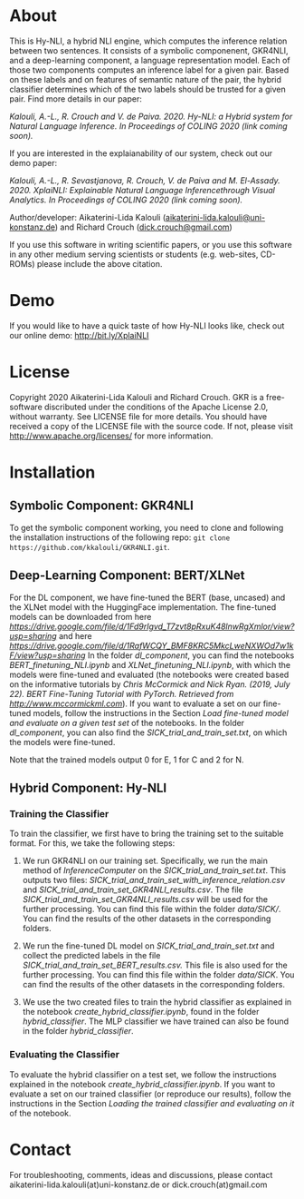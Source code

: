 # About

This is Hy-NLI, a hybrid NLI engine, which computes the inference relation between two sentences. It consists of a symbolic componenent, GKR4NLI, and a deep-learning component, a language
representation model. Each of those two components computes an inference label for a given pair. Based on these labels and on features of semantic nature of the pair, the hybrid
classifier determines which of the two labels should be trusted for a given pair. Find more details in our paper:

*Kalouli, A.-L., R. Crouch and V. de Paiva. 2020. Hy-NLI: a Hybrid system for Natural Language Inference. In Proceedings of COLING 2020 (link coming soon).*

If you are interested in the explaianability of our system, check out our demo paper:

*Kalouli, A.-L., R. Sevastjanova, R. Crouch, V. de Paiva and M. El-Assady. 2020. XplaiNLI: Explainable Natural Language Inferencethrough Visual Analytics. In Proceedings of COLING 2020 (link coming soon).*

Author/developer: Aikaterini-Lida Kalouli (<aikaterini-lida.kalouli@uni-konstanz.de>) and Richard Crouch (<dick.crouch@gmail.com>)

If you use this software in writing scientific papers, or you use this software in any other medium serving scientists or students (e.g. web-sites,
CD-ROMs) please include the above citation.

# Demo
If you would like to have a quick taste of how Hy-NLI looks like, check out our online demo: http://bit.ly/XplaiNLI


# License
Copyright 2020 Aikaterini-Lida Kalouli and Richard Crouch. GKR is a free-software discributed under the conditions of the Apache License 2.0, without warranty. See LICENSE file for more details. You should have received a copy of the LICENSE file with the source code. If not, please visit http://www.apache.org/licenses/ for more information. 

# Installation 

## Symbolic Component: GKR4NLI

To get the symbolic component working, you need to clone and following the installation instructions of the following repo:
 ``` git clone https://github.com/kkalouli/GKR4NLI.git ```.
 
 ## Deep-Learning Component: BERT/XLNet
 
 For the DL component, we have fine-tuned the BERT (base, uncased) and the XLNet model with the HuggingFace implementation. The fine-tuned models can be downloaded from
 here *https://drive.google.com/file/d/1Fd9rIgvd_T7zvt8pRxuK48lnwRgXmlor/view?usp=sharing* and here *https://drive.google.com/file/d/1RafWCQY_BMF8KRC5MkcLweNXWOd7w1kF/view?usp=sharing*  In the folder *dl_component*,
 you can find the notebooks *BERT_finetuning_NLI.ipynb* and *XLNet_finetuning_NLI.ipynb*, with which the models were fine-tuned and evaluated (the notebooks were created 
 based on the informative tutorials by *Chris McCormick and Nick Ryan. (2019, July 22). BERT Fine-Tuning Tutorial with PyTorch. Retrieved from http://www.mccormickml.com*).
 If you want to evaluate a set on our fine-tuned models, follow the instructions in the Section *Load fine-tuned model and evaluate on a given test set* of the notebooks. In the folder *dl_component*, you can also find the *SICK_trial_and_train_set.txt*, on which the models were fine-tuned. 
 
 Note that the trained models output 0 for E, 1 for C and 2 for N. 
 
 ## Hybrid Component: Hy-NLI
 ### Training the Classifier
 To train the classifier, we first have to bring the training set to the suitable format. For this, we take the following steps:
 
 1. We run GKR4NLI on our training set. Specifically, we run the main method of *InferenceComputer* on the *SICK_trial_and_train_set.txt*. This outputs two files: *SICK_trial_and_train_set_with_inference_relation.csv* and *SICK_trial_and_train_set_GKR4NLI_results.csv*. The file *SICK_trial_and_train_set_GKR4NLI_results.csv* will be used for the further processing. You can find this file within the folder *data/SICK/*. You can find the results of the other datasets in the corresponding folders.
 
 2. We run the fine-tuned DL model on *SICK_trial_and_train_set.txt* and collect the predicted labels in the file *SICK_trial_and_train_set_BERT_results.csv.* This file is also used for the further processing. You can find this file within the folder *data/SICK*. You can find the results of the other datasets in the corresponding folders.
 
3. We use the two created files to train the hybrid classifier as explained in the notebook *create_hybrid_classifier.ipynb*, found in the folder *hybrid_classifier*. The MLP classifier we have trained can also be found in the folder *hybrid_classifier*.
 
 ### Evaluating the Classifier
To evaluate the hybrid classifier on a test set, we follow the instructions explained in the notebook *create_hybrid_classifier.ipynb*. If you want to evaluate a set on our trained classifier (or reproduce our results), follow the instructions in the Section *Loading the trained classifier and evaluating on it* of the notebook. 
 

# Contact
For troubleshooting, comments, ideas and discussions, please contact aikaterini-lida.kalouli(at)uni-konstanz.de or dick.crouch(at)gmail.com

